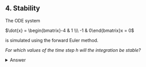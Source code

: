 ## 4. Stability

The ODE system

$\dot{x} = \begin{bmatrix}-4 & 1 \\\ -1 & 0\end{bmatrix}x = 0$

is simulated using the forward Euler method. 

*For which values of the time step $h$ will the integration be stable?*

<details>
<summary>
Answer
</summary>
$0<h<\dfrac{2}{3}$
</details>

<details>
<summary>
Solution
</summary>
Forward Euler is stable if $|1-h\lambda|<1$, where $\lambda$ is the worst-case eigenvalue of the system.

Compute the Eigenvalues:

$\det(\mathbf{A}-\mathbf{I}\lambda) = 0 \Rightarrow$

$\lambda^2 +4\lambda +1 = 0\Rightarrow \begin{cases}\lambda_1=-1\\\ \lambda_2=-3\end{cases}$

Worst case is $\lambda=-3$, which yields $0<h<\dfrac{2}{3}$.
</details>

